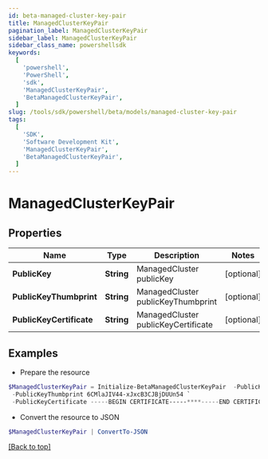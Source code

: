 ```yaml
---
id: beta-managed-cluster-key-pair
title: ManagedClusterKeyPair
pagination_label: ManagedClusterKeyPair
sidebar_label: ManagedClusterKeyPair
sidebar_class_name: powershellsdk
keywords:
  [
    'powershell',
    'PowerShell',
    'sdk',
    'ManagedClusterKeyPair',
    'BetaManagedClusterKeyPair',
  ]
slug: /tools/sdk/powershell/beta/models/managed-cluster-key-pair
tags:
  [
    'SDK',
    'Software Development Kit',
    'ManagedClusterKeyPair',
    'BetaManagedClusterKeyPair',
  ]
---
```


# ManagedClusterKeyPair

## Properties

| Name | Type | Description | Notes |
| --- | --- | --- | --- |
| **PublicKey** | **String** | ManagedCluster publicKey | [optional] |
| **PublicKeyThumbprint** | **String** | ManagedCluster publicKeyThumbprint | [optional] |
| **PublicKeyCertificate** | **String** | ManagedCluster publicKeyCertificate | [optional] |

## Examples

- Prepare the resource

```powershell
$ManagedClusterKeyPair = Initialize-BetaManagedClusterKeyPair  -PublicKey -----BEGIN PUBLIC KEY-----******-----END PUBLIC KEY----- `
 -PublicKeyThumbprint 6CMlaJIV44-xJxcB3CJBjDUUn54 `
 -PublicKeyCertificate -----BEGIN CERTIFICATE-----****-----END CERTIFICATE-----
```

- Convert the resource to JSON

```powershell
$ManagedClusterKeyPair | ConvertTo-JSON
```

[[Back to top]](#)
